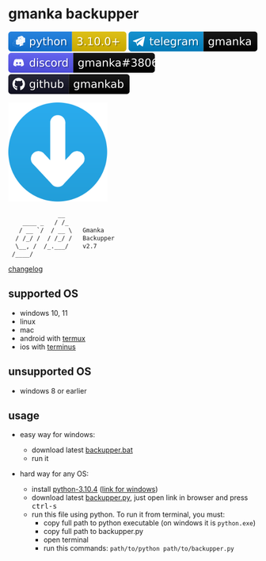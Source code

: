 # gmanka backupper

[![python](icons/python.svg)](https://www.python.org)
[![telegram](icons/telegram.svg)](https://t.me/gmanka)
[![discord](icons/discord.svg)](https://discordapp.com/users/396578935540023296)
[![github](icons/github.svg)](https://github.com/gmankab/betterdata)

<img src="icons/backupper.svg" width="200" height="200">

```text
              __
    ____ _   / /_
   / __ `/  / __ \   Gmanka
  / /_/ /  / /_/ /   Backupper
  \__, /  /_.___/    v2.7
 /____/
```

[changelog](changelog.md)

## supported OS

- windows 10, 11
- linux
- mac
- android with [termux](https://github.com/termux/termux-app/releases)
- ios with [terminus](https://apps.apple.com/ru/app/termius-terminal-ssh-client/id549039908)

## unsupported OS

- windows 8 or earlier

## usage

- easy way for windows:
  - download latest [backupper.bat](https://github.com/gmankab/backupper/releases/download/2.1/backupper.bat)
  - run it

- hard way for any OS:
  - install [python-3.10.4](https://www.python.org/downloads/release/python-3104/) ([link for windows](https://www.python.org/ftp/python/3.10.4/python-3.10.4-embed-amd64.zip))
  - download latest [backupper.py](https://raw.githubusercontent.com/gmankab/backupper/main/latest_release/backupper.py), just open link in browser and press <kbd>ctrl-s</kbd>
  - run this file using python. To run it from terminal, you must:
    - copy full path to python executable (on windows it is `python.exe`)
    - copy full path to backupper.py
    - open terminal
    - run this commands: ```path/to/python path/to/backupper.py```
